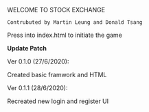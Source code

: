 WELCOME TO STOCK EXCHANGE
`````````````````````````
Contrubuted by Martin Leung and Donald Tsang
`````````````````````````

Press into index.html to initiate the game

**Update Patch**

Ver 0.1.0 (27/6/2020):

Created basic framwork and HTML

Ver 0.1.1 (28/6/2020):

Recreated new login and register UI
